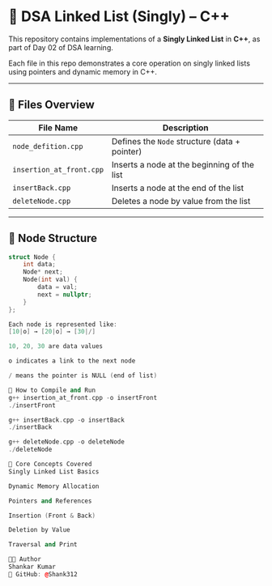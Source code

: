 # 📘 DSA Linked List (Singly) – C++

This repository contains implementations of a **Singly Linked List** in **C++**, as part of Day 02 of DSA learning.

Each file in this repo demonstrates a core operation on singly linked lists using pointers and dynamic memory in C++.

---

## 📂 Files Overview

| File Name              | Description                                        |
|------------------------|----------------------------------------------------|
| `node_defition.cpp`    | Defines the `Node` structure (data + pointer)      |
| `insertion_at_front.cpp` | Inserts a node at the beginning of the list       |
| `insertBack.cpp`       | Inserts a node at the end of the list              |
| `deleteNode.cpp`       | Deletes a node by value from the list              |

---

## 🔧 Node Structure

```cpp
struct Node {
    int data;
    Node* next;
    Node(int val) {
        data = val;
        next = nullptr;
    }
};

Each node is represented like:
[10|o] → [20|o] → [30|/]

10, 20, 30 are data values

o indicates a link to the next node

/ means the pointer is NULL (end of list)

🚀 How to Compile and Run
g++ insertion_at_front.cpp -o insertFront
./insertFront

g++ insertBack.cpp -o insertBack
./insertBack

g++ deleteNode.cpp -o deleteNode
./deleteNode

🧠 Core Concepts Covered
Singly Linked List Basics

Dynamic Memory Allocation

Pointers and References

Insertion (Front & Back)

Deletion by Value

Traversal and Print

🧑‍💻 Author
Shankar Kumar
📌 GitHub: @Shank312
